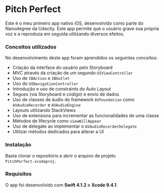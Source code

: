 # Pitch Perfect

Este é o meu primeiro app nativo iOS, desenvolvido como parte do Nanodegree da Udacity. Este app permite que o usuário grave sua própria voz e a reproduza em seguida utilizando diversos efeitos.

### Conceitos utilizados

No desenvolvimento deste app foram aprendidos os seguintes conceitos:

* Criação da interface do usuário pelo Storyboard
* MVC através da criação de um segundo `UIViewController`
* Uso de `IBAction` e `IBOutlet`
* Uso do `UINavigationController`
* Introdução e uso de constraints do Auto Layout
* Segues (via Storyboard e código) e envio de dados
* Uso de classes de áudio do framework `AVFoundation` como `AVAudioRecorder` e `AVAudioEngine`
* Layouts utilizando StackViews
* Uso de extensions para incrementar as funcionalidades de uma classe
* Métodos de lifecycle como `viewWillAppear`
* Uso de delegate ao implementar o `AVAudioRecorderDelegate`
* Utilizar métodos dedicados para alterar a UI

### Instalação

Basta clonar o repositório e abrir o arquivo de projeto `PitchPerfect.xcodeproj`.

### Requisitos

O app foi desenvolvido com **Swift 4.1.2** e **Xcode 9.4.1**.